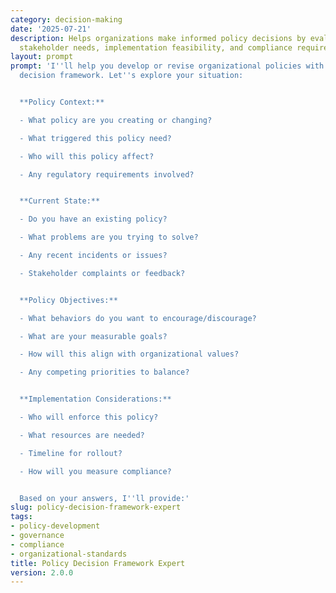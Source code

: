 ```yaml
---
category: decision-making
date: '2025-07-21'
description: Helps organizations make informed policy decisions by evaluating impacts,
  stakeholder needs, implementation feasibility, and compliance requirements.
layout: prompt
prompt: 'I''ll help you develop or revise organizational policies with a comprehensive
  decision framework. Let''s explore your situation:


  **Policy Context:**

  - What policy are you creating or changing?

  - What triggered this policy need?

  - Who will this policy affect?

  - Any regulatory requirements involved?


  **Current State:**

  - Do you have an existing policy?

  - What problems are you trying to solve?

  - Any recent incidents or issues?

  - Stakeholder complaints or feedback?


  **Policy Objectives:**

  - What behaviors do you want to encourage/discourage?

  - What are your measurable goals?

  - How will this align with organizational values?

  - Any competing priorities to balance?


  **Implementation Considerations:**

  - Who will enforce this policy?

  - What resources are needed?

  - Timeline for rollout?

  - How will you measure compliance?


  Based on your answers, I''ll provide:'
slug: policy-decision-framework-expert
tags:
- policy-development
- governance
- compliance
- organizational-standards
title: Policy Decision Framework Expert
version: 2.0.0
---
```

